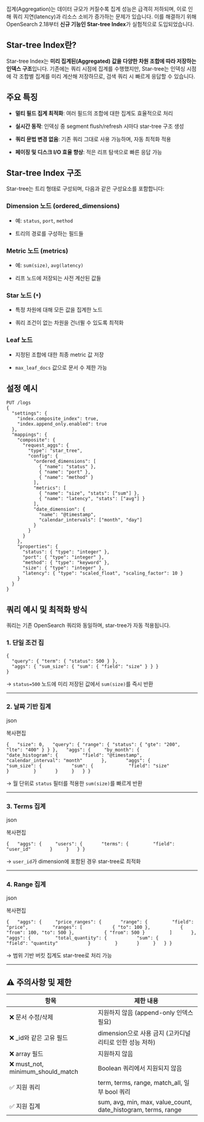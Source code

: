 집계(Aggregation)는 데이터 규모가 커질수록 집계 성능은 급격히 저하되며, 이로 인해 쿼리 지연(latency)과 리소스 소비가 증가하는 문제가 있습니다. 이를 해결하기 위해 OpenSearch 2.18부터 **신규 기능인 Star-tree Index**가 실험적으로 도입되었습니다.

## Star-tree Index란?
Star-tree Index는 **미리 집계된(Aggregated) 값을 다양한 차원 조합에 따라 저장하는 인덱스 구조**입니다. 기존에는 쿼리 시점에 집계를 수행했지만, Star-tree는 인덱싱 시점에 각 조합별 집계를 미리 계산해 저장하므로, 검색 쿼리 시 빠르게 응답할 수 있습니다.

## 주요 특징

- **멀티 필드 집계 최적화**: 여러 필드의 조합에 대한 집계도 효율적으로 처리
    
- **실시간 동작**: 인덱싱 중 segment flush/refresh 시마다 star-tree 구조 생성
    
- **쿼리 문법 변경 없음**: 기존 쿼리 그대로 사용 가능하며, 자동 최적화 적용
    
- **페이징 및 디스크 I/O 효율 향상**: 적은 리프 탐색으로 빠른 응답 가능


## Star-tree Index 구조

Star-tree는 트리 형태로 구성되며, 다음과 같은 구성요소를 포함합니다:

### Dimension 노드 (ordered_dimensions)

- 예: `status`, `port`, `method`
    
- 트리의 경로를 구성하는 필드들
    

### Metric 노드 (metrics)

- 예: `sum(size)`, `avg(latency)`
    
- 리프 노드에 저장되는 사전 계산된 값들
    

### Star 노드 (`*`)

- 특정 차원에 대해 모든 값을 집계한 노드
    
- 쿼리 조건이 없는 차원을 건너뛸 수 있도록 최적화
    

### Leaf 노드

- 지정된 조합에 대한 최종 metric 값 저장
    
- `max_leaf_docs` 값으로 문서 수 제한 가능


## 설정 예시
```
PUT /logs
{
  "settings": {
    "index.composite_index": true,
    "index.append_only.enabled": true
  },
  "mappings": {
    "composite": {
      "request_aggs": {
        "type": "star_tree",
        "config": {
          "ordered_dimensions": [
            { "name": "status" },
            { "name": "port" },
            { "name": "method" }
          ],
          "metrics": [
            { "name": "size", "stats": ["sum"] },
            { "name": "latency", "stats": ["avg"] }
          ],
          "date_dimension": {
            "name": "@timestamp",
            "calendar_intervals": ["month", "day"]
          }
        }
      }
    },
    "properties": {
      "status": { "type": "integer" },
      "port": { "type": "integer" },
      "method": { "type": "keyword" },
      "size": { "type": "integer" },
      "latency": { "type": "scaled_float", "scaling_factor": 10 }
    }
  }
}

```

## 쿼리 예시 및 최적화 방식

쿼리는 기존 OpenSearch 쿼리와 동일하며, star-tree가 자동 적용됩니다.

### 1. 단일 조건 집
```
{
  "query": { "term": { "status": 500 } },
  "aggs": { "sum_size": { "sum": { "field": "size" } } }
}
```

→ `status=500` 노드에 미리 저장된 값에서 `sum(size)`를 즉시 반환

---

### 2. 날짜 기반 집계

json

복사편집

`{   "size": 0,   "query": { "range": { "status": { "gte": "200", "lte": "400" } } },   "aggs": {     "by_month": {       "date_histogram": {         "field": "@timestamp",         "calendar_interval": "month"       },       "aggs": {         "sum_size": {           "sum": {             "field": "size"           }         }       }     }   } }`

→ 월 단위로 `status` 필터를 적용한 `sum(size)`를 빠르게 반환

---

### 3. Terms 집계

json

복사편집

`{   "aggs": {     "users": {       "terms": {         "field": "user_id"       }     }   } }`

→ `user_id`가 dimension에 포함된 경우 star-tree로 최적화

---

### 4. Range 집계

json

복사편집

`{   "aggs": {     "price_ranges": {       "range": {         "field": "price",         "ranges": [           { "to": 100 },           { "from": 100, "to": 500 },           { "from": 500 }         ]       },       "aggs": {         "total_quantity": {           "sum": {             "field": "quantity"           }         }       }     }   } }`

→ 범위 기반 버킷 집계도 star-tree로 처리 가능

---

## ⚠️ 주의사항 및 제한

|항목|제한 내용|
|---|---|
|❌ 문서 수정/삭제|지원하지 않음 (append-only 인덱스 필요)|
|❌ _id와 같은 고유 필드|dimension으로 사용 금지 (고카디널리티로 인한 성능 저하)|
|❌ array 필드|지원하지 않음|
|❌ must_not, minimum_should_match|Boolean 쿼리에서 지원되지 않음|
|✅ 지원 쿼리|term, terms, range, match_all, 일부 bool 쿼리|
|✅ 지원 집계|sum, avg, min, max, value_count, date_histogram, terms, range|